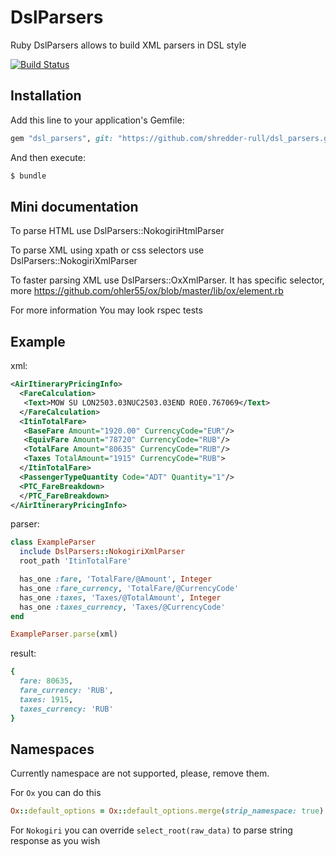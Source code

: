 # DslParsers

Ruby DslParsers allows to build XML parsers in DSL style

[![Build Status][BS img]][Build Status]

## Installation

Add this line to your application's Gemfile:

``` ruby
gem "dsl_parsers", git: "https://github.com/shredder-rull/dsl_parsers.git"
```

And then execute:

``` ruby
$ bundle
```

## Mini documentation

To parse HTML use DslParsers::NokogiriHtmlParser

To parse XML using xpath or css selectors use DslParsers::NokogiriXmlParser

To faster parsing XML use DslParsers::OxXmlParser. It has specific selector, more https://github.com/ohler55/ox/blob/master/lib/ox/element.rb

For more information You may look rspec tests

## Example

xml:
``` xml
<AirItineraryPricingInfo>
  <FareCalculation>
   <Text>MOW SU LON2503.03NUC2503.03END ROE0.767069</Text>
  </FareCalculation>
  <ItinTotalFare>
   <BaseFare Amount="1920.00" CurrencyCode="EUR"/>
   <EquivFare Amount="78720" CurrencyCode="RUB"/>
   <TotalFare Amount="80635" CurrencyCode="RUB"/>
   <Taxes TotalAmount="1915" CurrencyCode="RUB">
  </ItinTotalFare>
  <PassengerTypeQuantity Code="ADT" Quantity="1"/>
  <PTC_FareBreakdown>
  </PTC_FareBreakdown>
</AirItineraryPricingInfo>
```

parser:
``` ruby
class ExampleParser
  include DslParsers::NokogiriXmlParser
  root_path 'ItinTotalFare'

  has_one :fare, 'TotalFare/@Amount', Integer
  has_one :fare_currency, 'TotalFare/@CurrencyCode'
  has_one :taxes, 'Taxes/@TotalAmount', Integer
  has_one :taxes_currency, 'Taxes/@CurrencyCode'
end

ExampleParser.parse(xml)
```

result:
``` ruby
{
  fare: 80635,
  fare_currency: 'RUB',
  taxes: 1915,
  taxes_currency: 'RUB'
}
```

## Namespaces

Currently namespace are not supported, please, remove them.

For `Ox` you can do this

``` ruby
Ox::default_options = Ox::default_options.merge(strip_namespace: true)
```

For `Nokogiri` you can override `select_root(raw_data)` to parse string response as you wish

[Build Status]: https://travis-ci.org/shredder-rull/dsl_parsers
[BS img]: https://travis-ci.org/shredder-rull/dsl_parsers.png
